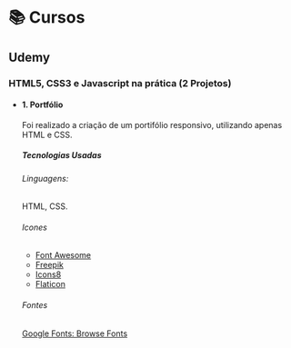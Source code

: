 # 📚 Cursos
## Udemy
### HTML5, CSS3 e Javascript na prática (2 Projetos)
* #### 1. Portfólio
  Foi realizado a criação de um portifólio responsivo, utilizando apenas HTML e CSS.

  ##### Tecnologias Usadas
  ###### Linguagens:
  HTML, CSS.
  
  ###### Icones 
   * [Font Awesome](https://www.google.com/url?sa=t&rct=j&q=&esrc=s&source=web&cd=&ved=2ahUKEwjuhPHcs_-HAxXvspUCHaPjFSAQFnoECAoQAQ&url=https%3A%2F%2Ffontawesome.com%2F&usg=AOvVaw1jO1LUIO7z49aWbbIaNphX&opi=89978449)
   * [Freepik](https://www.freepik.com)
   * [Icons8](https://icons8.com.br)
   * [Flaticon](https://www.flaticon.com/br/)
  
  ###### Fontes 
  [Google Fonts: Browse Fonts](https://fonts.google.com/?preview.layout=grid)

